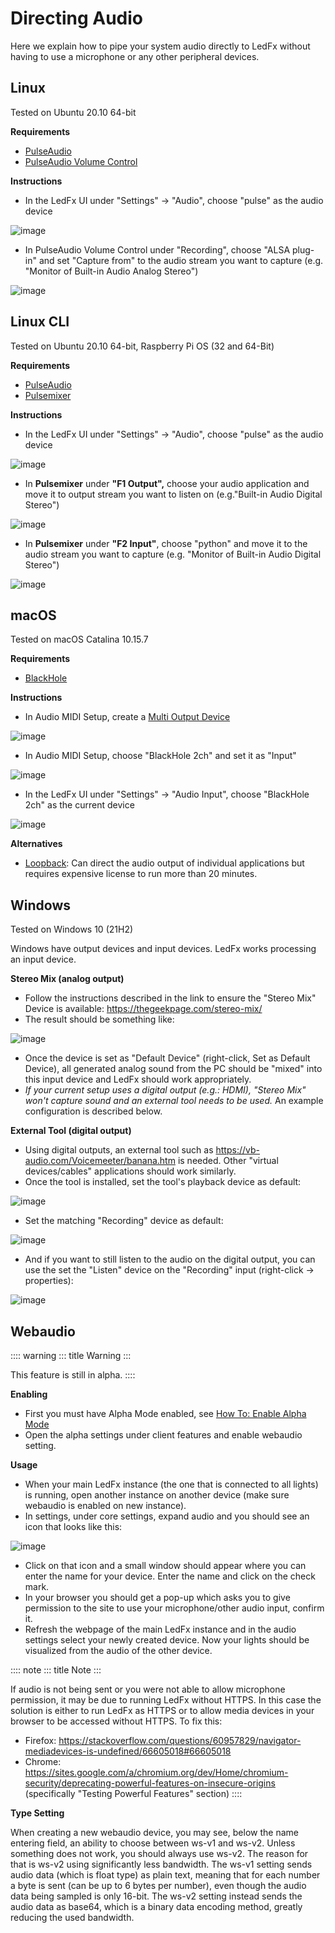# Directing Audio

Here we explain how to pipe your system audio directly to LedFx without
having to use a microphone or any other peripheral devices.

## Linux

Tested on Ubuntu 20.10 64-bit

**Requirements**

-   [PulseAudio](https://www.freedesktop.org/wiki/Software/PulseAudio/?)
-   [PulseAudio Volume
    Control](https://freedesktop.org/software/pulseaudio/pavucontrol/)

**Instructions**

-   In the LedFx UI under \"Settings\" -\> \"Audio\", choose
    \"pulse\" as the audio device

![image](./_static/direct_audio_linux_new.png)

-   In PulseAudio Volume Control under \"Recording\", choose \"ALSA
    plug-in\" and set \"Capture from\" to the audio stream you want to
    capture (e.g. \"Monitor of Built-in Audio Analog Stereo\")

![image](./_static/direct_audio_linux_2.png)

## Linux CLI

Tested on Ubuntu 20.10 64-bit, Raspberry Pi OS (32 and 64-Bit)

**Requirements**

-   [PulseAudio](https://www.freedesktop.org/wiki/Software/PulseAudio/?)
-   [Pulsemixer](https://github.com/GeorgeFilipkin/pulsemixer/)

**Instructions**

-   In the LedFx UI under \"Settings\" -\> \"Audio\", choose
    \"pulse\" as the audio device

![image](./_static/direct_audio_linux_new.png)

-   In **Pulsemixer** under **"F1 Output",** choose your audio application and move it to output stream you want to listen on (e.g."Built-in Audio Digital Stereo")

![image](./_static/direct_audio_linux_cli_out.png)

-   In **Pulsemixer** under **"F2 Input"**, choose "python" and move it to the audio stream you want to capture (e.g. "Monitor of Built-in Audio Digital Stereo")

![image](./_static/direct_audio_linux_cli_in.png)

## macOS

Tested on macOS Catalina 10.15.7

**Requirements**

-   [BlackHole](https://github.com/ExistentialAudio/BlackHole)

**Instructions**

-   In Audio MIDI Setup, create a [Multi Output
    Device](https://github.com/ExistentialAudio/BlackHole/wiki/Multi-Output-Device)

![image](./_static/directing_audio_macos_1.png)

-   In Audio MIDI Setup, choose \"BlackHole 2ch\" and set it as
    \"Input\"

![image](./_static/directing_audio_macos_2.png)

-   In the LedFx UI under \"Settings\" -\> \"Audio Input\", choose
    \"BlackHole 2ch\" as the current device

![image](./_static/directing_audio_macos_3.png)

**Alternatives**

-   [Loopback](https://rogueamoeba.com/loopback/): Can direct the audio
    output of individual applications but requires expensive license to
    run more than 20 minutes.

## Windows

Tested on Windows 10 (21H2)

Windows have output devices and input devices. LedFx works processing an
input device.

**Stereo Mix (analog output)**

-   Follow the instructions described in the link to ensure the \"Stereo
    Mix\" Device is available: <https://thegeekpage.com/stereo-mix/>
-   The result should be something like:

![image](./_static/directing_audio_win10_1.png)

-   Once the device is set as \"Default Device\" (right-click, Set as
    Default Device), all generated analog sound from the PC should be
    \"mixed\" into this input device and LedFx should work
    appropriately.
-   *If your current setup uses a digital output (e.g.: HDMI), \"Stereo
    Mix\" won\'t capture sound and an external tool needs to be used.*
    An example configuration is described below.

**External Tool (digital output)**

-   Using digital outputs, an external tool such as
    <https://vb-audio.com/Voicemeeter/banana.htm> is needed. Other
    \"virtual devices/cables\" applications should work similarly.
-   Once the tool is installed, set the tool\'s playback device as
    default:

![image](./_static/directing_audio_win10_2.png)

-   Set the matching \"Recording\" device as default:

![image](./_static/directing_audio_win10_3.png)

-   And if you want to still listen to the audio on the digital output,
    you can use the set the \"Listen\" device on the \"Recording\" input
    (right-click -\> properties):

![image](./_static/directing_audio_win10_4.png)

## Webaudio

:::: warning
::: title
Warning
:::

This feature is still in alpha.
::::

**Enabling**

-   First you must have Alpha Mode enabled, see [How To: Enable Alpha Mode](/howto/alpha.md)
-   Open the alpha settings under client features and enable webaudio
    setting.

**Usage**

-   When your main LedFx instance (the one that is connected to all
    lights) is running, open another instance on another device (make
    sure webaudio is enabled on new instance).
-   In settings, under core settings, expand audio and you should see an
    icon that looks like this:

![image](./_static/webaudio_icon.png)

-   Click on that icon and a small window should appear where you can
    enter the name for your device. Enter the name and click on the
    check mark.
-   In your browser you should get a pop-up which asks you to give
    permission to the site to use your microphone/other audio input,
    confirm it.
-   Refresh the webpage of the main LedFx instance and in the audio
    settings select your newly created device. Now your lights should be
    visualized from the audio of the other device.

:::: note
::: title
Note
:::

If audio is not being sent or you were not able to allow microphone
permission, it may be due to running LedFx without HTTPS. In this case
the solution is either to run LedFx as HTTPS or to allow media devices
in your browser to be accessed without HTTPS. To fix this:

-   Firefox:
    <https://stackoverflow.com/questions/60957829/navigator-mediadevices-is-undefined/66605018#66605018>
-   Chrome:
    <https://sites.google.com/a/chromium.org/dev/Home/chromium-security/deprecating-powerful-features-on-insecure-origins>
    (specifically \"Testing Powerful Features\" section)
::::

**Type Setting**

When creating a new webaudio device, you may see, below the name
entering field, an ability to choose between ws-v1 and ws-v2. Unless
something does not work, you should always use ws-v2. The reason for
that is ws-v2 using significantly less bandwidth. The ws-v1 setting
sends audio data (which is float type) as plain text, meaning that for
each number a byte is sent (can be up to 6 bytes per number), even
though the audio data being sampled is only 16-bit. The ws-v2 setting
instead sends the audio data as base64, which is a binary data encoding
method, greatly reducing the used bandwidth.
